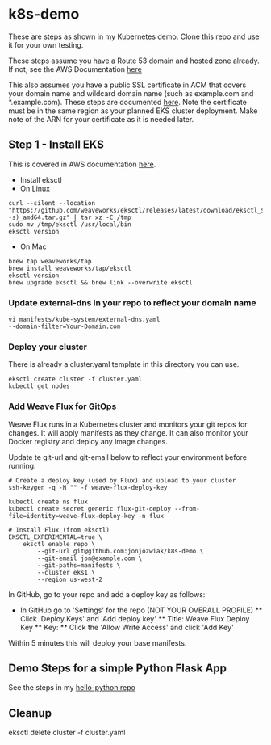 # k8s-demo

These are steps as shown in my Kubernetes demo.  Clone this repo and use it for your own testing.  

These steps assume you have a Route 53 domain and hosted zone already.  If not, see the AWS Documentation [here](https://docs.aws.amazon.com/Route53/latest/DeveloperGuide/domain-register.html)

This also assumes you have a public SSL certificate in ACM that covers your domain name and wildcard domain name (such as example.com and \*.example.com).  These steps are documented [here](https://docs.aws.amazon.com/acm/latest/userguide/gs-acm-request-public.html).  Note the certificate must be in the same region as your planned EKS cluster deployment.  Make note of the ARN for your certificate as it is needed later.  

## Step 1 - Install EKS 

This is covered in AWS documentation [here](https://docs.aws.amazon.com/eks/latest/userguide/eksctl.html).

* Install eksctl 
 * On Linux 
```
curl --silent --location "https://github.com/weaveworks/eksctl/releases/latest/download/eksctl_$(uname -s)_amd64.tar.gz" | tar xz -C /tmp
sudo mv /tmp/eksctl /usr/local/bin
eksctl version
```

 * On Mac
```
brew tap weaveworks/tap
brew install weaveworks/tap/eksctl
eksctl version 
brew upgrade eksctl && brew link --overwrite eksctl
```

### Update external-dns in your repo to reflect your domain name

```
vi manifests/kube-system/external-dns.yaml
--domain-filter=Your-Domain.com  
```


### Deploy your cluster

There is already a cluster.yaml template in this directory you can use.  

```
eksctl create cluster -f cluster.yaml
kubectl get nodes
```

### Add Weave Flux for GitOps

Weave Flux runs in a Kubernetes cluster and monitors your git repos for changes.  It will apply manifests as they change.  It can also monitor your Docker registry and deploy any image changes.  

Update te git-url and git-email below to reflect your environment before running. 

```
# Create a deploy key (used by Flux) and upload to your cluster
ssh-keygen -q -N "" -f weave-flux-deploy-key

kubectl create ns flux 
kubectl create secret generic flux-git-deploy --from-file=identity=weave-flux-deploy-key -n flux 

# Install Flux (from eksctl) 
EKSCTL_EXPERIMENTAL=true \
    eksctl enable repo \
        --git-url git@github.com:jonjozwiak/k8s-demo \
        --git-email jon@example.com \
        --git-paths=manifests \
        --cluster eks1 \
        --region us-west-2
```

In GitHub, go to your repo and add a deploy key as follows:

* In GitHub go to 'Settings' for the repo (NOT YOUR OVERALL PROFILE)
** Click 'Deploy Keys' and 'Add deploy key'
** Title: Weave Flux Deploy Key
** Key: <Paste your weave-flux-deploy-key.pub>
** Click the 'Allow Write Access' and click 'Add Key'

Within 5 minutes this will deploy your base manifests.  

## Demo Steps for a simple Python Flask App 

See the steps in my [hello-python repo](https://github.com/jonjozwiak/hello-python)


## Cleanup 
eksctl delete cluster -f cluster.yaml


